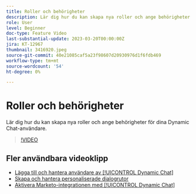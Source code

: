 ```yaml
---
title: Roller och behörigheter
description: Lär dig hur du kan skapa nya roller och ange behörigheter för dina Dynamic Chat-användare.
role: User
level: Beginner
doc-type: Feature Video
last-substantial-update: 2023-03-20T00:00:00Z
jira: KT-12967
thumbnail: 3416920.jpeg
source-git-commit: 40e21085caf5a23f98607d20930976d1f6fdb469
workflow-type: tm+mt
source-wordcount: '54'
ht-degree: 0%

---
```



# Roller och behörigheter

Lär dig hur du kan skapa nya roller och ange behörigheter för dina Dynamic Chat-användare.

>[!VIDEO](https://video.tv.adobe.com/v/3416920/?quality=12&learn=on)

## Fler användbara videoklipp

* [Lägga till och hantera användare av [!UICONTROL Dynamic Chat] ](user-management.md)
* [Skapa och hantera personaliserade dialogrutor](dialogue-management.md)
* [Aktivera Marketo-integrationen med [!UICONTROL Dynamic Chat] ](marketo-integration.md)
